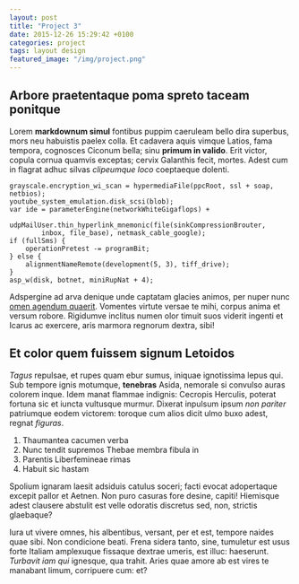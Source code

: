 ```yaml
---
layout: post
title: "Project 3"
date: 2015-12-26 15:29:42 +0100
categories: project
tags: layout design
featured_image: "/img/project.png"
---
```


## Arbore praetentaque poma spreto taceam ponitque

Lorem **markdownum simul** fontibus puppim caeruleam bello dira superbus, mors
neu habuistis paelex colla. Et cadavera aquis vimque Latios, fama tempora,
cognosces Ciconum bella; sinu **primum in valido**. Erit victor, copula cornua
quamvis exceptas; cervix Galanthis fecit, mortes. Adest cum in flagrat adhuc
silvas _clipeumque loco_ coeptaeque dolenti.

    grayscale.encryption_wi_scan = hypermediaFile(ppcRoot, ssl + soap, netbios);
    youtube_system_emulation.disk_scsi(blob);
    var ide = parameterEngine(networkWhiteGigaflops) +
            udpMailUser.thin_hyperlink_mnemonic(file(sinkCompressionBrouter,
            inbox, file_base), netmask_cable_google);
    if (fullSms) {
        operationPretest -= programBit;
    } else {
        alignmentNameRemote(development(5, 3), tiff_drive);
    }
    asp_w(disk, botnet, miniRupNat + 4);

Adspergine ad arva denique unde captatam glacies animos, per nuper nunc [omen
agendum quaerit](http://html9responsiveboilerstrapjs.com/). Vomentes virtute
versae te mihi, corpus anima et versum robore. Rigidumve inclitus numen olor
timuit suos viderit ingenti et Icarus ac exercere, aris marmora regnorum dextra,
sibi!

## Et color quem fuissem signum Letoidos

_Tagus_ repulsae, et rupes quam ebur sumus, iniquae ignotissima lepus qui. Sub
tempore ignis motumque, **tenebras** Asida, nemorale si convulso auras colorem
inque. Idem manat flammae indignis: Cecropis Herculis, poterat fortuna sic et
iuncta vultusque murmur. Dixerat inpulsum ipsum _non pariter_ patriumque eodem
victorem: toroque cum alios dicit ulmo buxo adest, regnat _figuras_.

1. Thaumantea cacumen verba
2. Nunc tendit supremos Thebae membra fibula in
3. Parentis Liberfemineae rimas
4. Habuit sic hastam

Spolium ignaram laesit adsiduis catulus soceri; facti evocat adopertaque excepit
pallor et Aetnen. Non puro casuras fore desine, capiti! Hiemisque adest clausere
abstulit est velle odoratis discretus sed, non, strictis glaebaque?

Iura ut vivere omnes, his albentibus, versant, per et est, tempore naides quae
sibi. Non condicione beati. Frena sidera tanto, sine, tumuletur est usus forte
Italiam amplexuque fissaque dextrae umeris, est illuc: haeserunt. _Turbavit iam
qui_ ignesque, qua trahit. Aries quae amore ab est vires te manabant limum,
corripuere cum: et?
